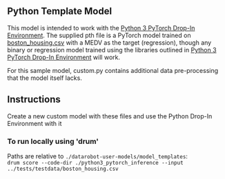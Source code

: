 ## Python Template Model

This model is intended to work with the [Python 3 PyTorch Drop-In Environment](../../public_dropin_environments/python3_pytorch/).
The supplied pth file is a PyTorch model trained on [boston_housing.csv](../../tests/testdata/boston_housing.csv)
with a MEDV as the target (regression), though any binary or regression model trained using the libraries
outlined in [Python 3 PyTorch Drop-In Environment](../../public_dropin_environments/python3_pytorch/) will work.

For this sample model, custom.py contains additional data pre-processing that the model itself lacks.

## Instructions
Create a new custom model with these files and use the Python Drop-In Environment with it

### To run locally using 'drum'
Paths are relative to `./datarobot-user-models/model_templates`:  
`drum score --code-dir ./python3_pytorch_inference --input ../tests/testdata/boston_housing.csv`